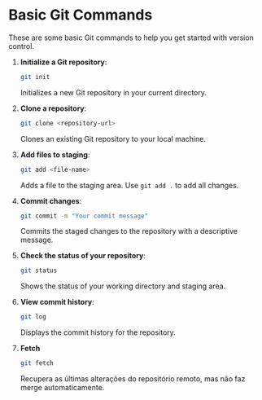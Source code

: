 # Basic Git Commands

These are some basic Git commands to help you get started with version control.

1. **Initialize a Git repository**:
    ```bash
    git init
    ```
    Initializes a new Git repository in your current directory.

2. **Clone a repository**:
    ```bash
    git clone <repository-url>
    ```
    Clones an existing Git repository to your local machine.

3. **Add files to staging**:
    ```bash
    git add <file-name>
    ```
    Adds a file to the staging area. Use `git add .` to add all changes.

4. **Commit changes**:
    ```bash
    git commit -m "Your commit message"
    ```
    Commits the staged changes to the repository with a descriptive message.

5. **Check the status of your repository**:
    ```bash
    git status
    ```
    Shows the status of your working directory and staging area.

6. **View commit history**:
    ```bash
    git log
    ```
    Displays the commit history for the repository.

7. **Fetch**
    ```bash
    git fetch
    ```
    Recupera as últimas alterações do repositório remoto, mas não faz merge automaticamente.

